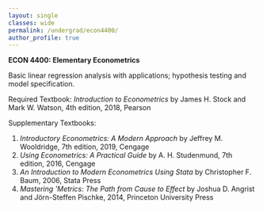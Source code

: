 ```yaml
---
layout: single
classes: wide
permalink: /undergrad/econ4400/
author_profile: true
---
```


**ECON 4400: Elementary Econometrics**

Basic linear regression analysis with applications; hypothesis testing and model specification.

Required Textbook: *Introduction to Econometrics* by James H. Stock and Mark W. Watson, 4th edition, 2018, Pearson

Supplementary Textbooks:
1. *Introductory Econometrics: A Modern Approach* by Jeffrey M. Wooldridge, 7th edition, 2019, Cengage
2. *Using Econometrics: A Practical Guide* by A. H. Studenmund, 7th edition, 2016, Cengage
3. *An Introduction to Modern Econometrics Using Stata* by Christopher F. Baum, 2006, Stata Press
4. *Mastering 'Metrics: The Path from Cause to Effect* by Joshua D. Angrist and Jörn-Steffen Pischke, 2014, Princeton University Press
